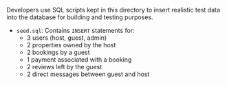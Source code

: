 Developers use SQL scripts kept in this directory to insert realistic test data into the database for building and testing purposes.
- `seed.sql`: Contains `INSERT` statements for:
  - 3 users (host, guest, admin)
  - 2 properties owned by the host
  - 2 bookings by a guest
  - 1 payment associated with a booking
  - 2 reviews left by the guest
  - 2 direct messages between guest and host
